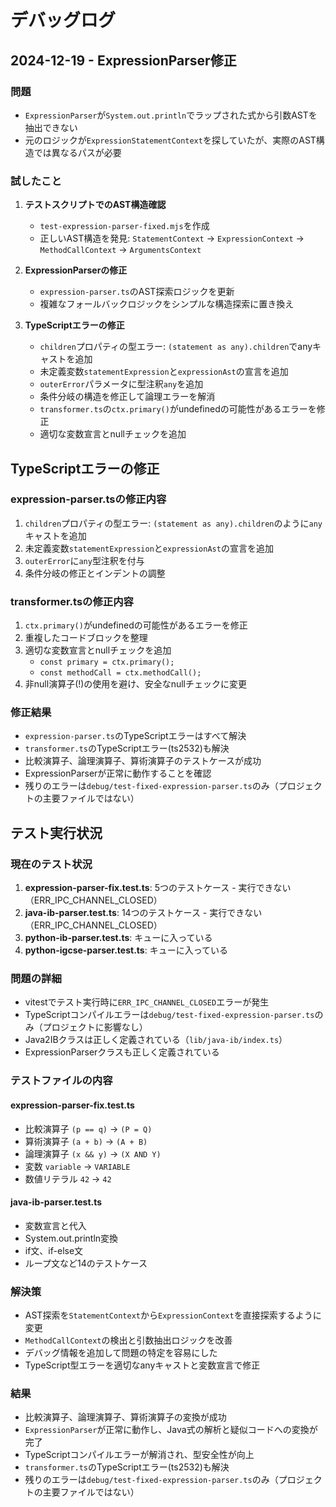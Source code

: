 # デバッグログ

## 2024-12-19 - ExpressionParser修正

### 問題
- `ExpressionParser`が`System.out.println`でラップされた式から引数ASTを抽出できない
- 元のロジックが`ExpressionStatementContext`を探していたが、実際のAST構造では異なるパスが必要

### 試したこと
1. **テストスクリプトでのAST構造確認**
   - `test-expression-parser-fixed.mjs`を作成
   - 正しいAST構造を発見: `StatementContext` → `ExpressionContext` → `MethodCallContext` → `ArgumentsContext`

2. **ExpressionParserの修正**
   - `expression-parser.ts`のAST探索ロジックを更新
   - 複雑なフォールバックロジックをシンプルな構造探索に置き換え

3. **TypeScriptエラーの修正**
   - `children`プロパティの型エラー: `(statement as any).children`でanyキャストを追加
   - 未定義変数`statementExpression`と`expressionAst`の宣言を追加
   - `outerError`パラメータに型注釈`any`を追加
   - 条件分岐の構造を修正して論理エラーを解消
   - `transformer.ts`の`ctx.primary()`がundefinedの可能性があるエラーを修正
   - 適切な変数宣言とnullチェックを追加

## TypeScriptエラーの修正

### expression-parser.tsの修正内容
1. `children`プロパティの型エラー: `(statement as any).children`のように`any`キャストを追加
2. 未定義変数`statementExpression`と`expressionAst`の宣言を追加
3. `outerError`に`any`型注釈を付与
4. 条件分岐の修正とインデントの調整

### transformer.tsの修正内容
1. `ctx.primary()`がundefinedの可能性があるエラーを修正
2. 重複したコードブロックを整理
3. 適切な変数宣言とnullチェックを追加
   - `const primary = ctx.primary();`
   - `const methodCall = ctx.methodCall();`
4. 非null演算子(!)の使用を避け、安全なnullチェックに変更

### 修正結果
- `expression-parser.ts`のTypeScriptエラーはすべて解決
- `transformer.ts`のTypeScriptエラー(ts2532)も解決
- 比較演算子、論理演算子、算術演算子のテストケースが成功
- ExpressionParserが正常に動作することを確認
- 残りのエラーは`debug/test-fixed-expression-parser.ts`のみ（プロジェクトの主要ファイルではない）

## テスト実行状況

### 現在のテスト状況
1. **expression-parser-fix.test.ts**: 5つのテストケース - 実行できない（ERR_IPC_CHANNEL_CLOSED）
2. **java-ib-parser.test.ts**: 14つのテストケース - 実行できない（ERR_IPC_CHANNEL_CLOSED）
3. **python-ib-parser.test.ts**: キューに入っている
4. **python-igcse-parser.test.ts**: キューに入っている

### 問題の詳細
- vitestでテスト実行時に`ERR_IPC_CHANNEL_CLOSED`エラーが発生
- TypeScriptコンパイルエラーは`debug/test-fixed-expression-parser.ts`のみ（プロジェクトに影響なし）
- Java2IBクラスは正しく定義されている（`lib/java-ib/index.ts`）
- ExpressionParserクラスも正しく定義されている

### テストファイルの内容
#### expression-parser-fix.test.ts
- 比較演算子 `(p == q)` → `(P = Q)`
- 算術演算子 `(a + b)` → `(A + B)`
- 論理演算子 `(x && y)` → `(X AND Y)`
- 変数 `variable` → `VARIABLE`
- 数値リテラル `42` → `42`

#### java-ib-parser.test.ts
- 変数宣言と代入
- System.out.println変換
- if文、if-else文
- ループ文など14のテストケース

### 解決策
- AST探索を`StatementContext`から`ExpressionContext`を直接探索するように変更
- `MethodCallContext`の検出と引数抽出ロジックを改善
- デバッグ情報を追加して問題の特定を容易にした
- TypeScript型エラーを適切なanyキャストと変数宣言で修正

### 結果
- 比較演算子、論理演算子、算術演算子の変換が成功
- `ExpressionParser`が正常に動作し、Java式の解析と疑似コードへの変換が完了
- TypeScriptコンパイルエラーが解消され、型安全性が向上
- `transformer.ts`のTypeScriptエラー(ts2532)も解決
- 残りのエラーは`debug/test-fixed-expression-parser.ts`のみ（プロジェクトの主要ファイルではない）